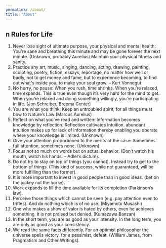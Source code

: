 ```yaml
---
permalink: /about/
title: "About"
---
```


## n Rules for Life

1. Never lose sight of ultimate purpose, your physical and mental health: You’re sane and breathing this minute and may be gone forever the next minute. (Unknown, probably Aurelius) Maintain your physical fitness and sanity.
2. Practice any art, music, singing, dancing, acting, drawing, painting, sculpting, poetry, fiction, essays, reportage, no matter how well or badly, not to get money and fame, but to experience becoming, to find out what's inside you, to make your soul grow. – Kurt Vonnegut
3. No hurry, no pause: When you rush, time shrinks. When you’re relaxed, time expands. This is true even though it’s very hard for the mind to get. When you’re relaxed and doing something willingly, you’re participating in life. (Jon Schreiber, Breema Center)
4. You are what you think: Keep an untroubled spirit; for all things must bow to Nature’s Law (Marcus Aurelius)
5. Reflect on what you’ve read and written: Information becomes knowledge by reflection. Reflection cultivates intuition. abundant intuition makes up for lack of information thereby enabling you operate where your knowledge is limited. (Unknown)
6. Give your attention proportioned to the merits of the case: Sometimes full attention, sometimes none. (Unknown)
7. Focus not so much on words but on actual behavior. (Don’t watch his mouth, watch his hands. – Adler’s dictum).
8. Do not try to stay on top of things (you cannot). Instead try to get to the bottom of things. (This kind of success, while not guaranteed, will be more fulfilling than the former).
9. It is more important to invest in good people than in good ideas. (bet on the jockey not the horse).
10. Work expands to fill the time available for its completion (Parkinson’s law).
11. Perceive those things which cannot be seen (e.g. pay attention even to trifles). And do nothing which is of no use. (Miyamoto Musashi)
12. One who makes a show of valor is hated by others, even he achieves something, it is not praised but denied. (Kumazawa Banzan)
13. In the short term, you are as good as your intensity. In the long term, you are only as good as your consistency.
14. We read the same facts differently. For an optimist philosopher the universe spells victory, for a pessimist, defeat. (William James, from Pragmatism and Other Writings).
